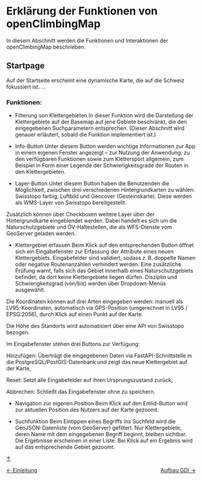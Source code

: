 # Erklärung der Funktionen von openClimbingMap

<a id="top"></a>
In diesem Abschnitt werden die Funktionen und Interaktionen der openClimbingMap beschrieben.

## Startpage

<div id="startpage"></div>
Auf der Startseite erscheint eine dynamische Karte, die auf die Schweiz fokussiert ist. ...

### Funktionen:

- Filterung von Klettergebieten
In dieser Funktion wird die Darstellung der Klettergebiete auf der Basemap auf jene Gebiete beschränkt, die den eingegebenen Suchparametern entsprechen. (Dieser Abschnitt wird genauer erläutert, sobald die Funktion implementiert ist.)

- Info-Button
Unter diesem Button werden wichtige Informationen zur App in einem eigenen Fenster angezeigt – zur Nutzung der Anwendung, zu den verfügbaren Funktionen sowie zum Klettersport allgemein, zum Beispiel in Form einer Legende der Schwierigkeitsgrade der Routen in den Klettergebieten.

- Layer-Button
Unter diesem Button haben die Benutzenden die Möglichkeit, zwischen drei verschiedenen Hintergrundkarten zu wählen: Swisstopo farbig, Luftbild und Geocover (Gesteinskarte). Diese werden als WMS-Layer von Swisstopo bereitgestellt.

Zusätzlich können über Checkboxen weitere Layer über der Hintergrundkarte eingeblendet werden. Dabei handelt es sich um die Naturschutzgebiete und ÖV-Haltestellen, die als WFS-Dienste vom GeoServer geladen werden.

- Klettergebiet erfassen
Beim Klick auf den entsprechenden Button öffnet sich ein Eingabefenster zur Erfassung der Attribute eines neuen Klettergebiets. Eingabefelder sind validiert, sodass z. B. doppelte Namen oder negative Routenanzahlen verhindert werden. Eine zusätzliche Prüfung warnt, falls sich das Gebiet innerhalb eines Naturschutzgebiets befindet, da dort keine Klettergebiete liegen dürfen. Disziplin und Schwierigkeitsgrad (von/bis) werden über Dropdown-Menüs ausgewählt.

Die Koordinaten können auf drei Arten eingegeben werden:
manuell als LV95-Koordinaten,
automatisch via GPS-Position (umgerechnet in LV95 / EPSG:2056),
durch Klick auf einen Punkt auf der Karte.

Die Höhe des Standorts wird automatisiert über eine API von Swisstopo bezogen.

Im Eingabefenster stehen drei Buttons zur Verfügung:

Hinzufügen: Überträgt die eingegebenen Daten via FastAPI-Schnittstelle in die PostgreSQL/PostGIS-Datenbank und zeigt das neue Klettergebiet auf der Karte,

Reset: Setzt alle Eingabefelder auf ihren Ursprungszustand zurück,

Abbrechen: Schließt das Eingabefenster ohne zu speichern.

- Navigation zur eigenen Position
Beim Klick auf den Emlid-Button wird zur aktuellen Position des Nutzers auf der Karte gezoomt.

- Suchfunktion
Beim Eintippen eines Begriffs ins Suchfeld wird die GeoJSON-Datenliste (vom GeoServer) gefiltert. Nur Klettergebiete, deren Name mit dem eingegebenen Begriff beginnt, bleiben sichtbar. Die Ergebnisse erscheinen in einer Liste. Bei Klick auf ein Ergebnis wird auf das entsprechende Gebiet gezoomt.





[↑](#top)

<div style="display: flex; justify-content: space-between;">
  <div>
    <a href="einleitung.html">← Einleitung</a>
  </div>
  <div>
    <a href="aufbauGDI.html">Aufbau GDI →</a>
  </div>
</div>

